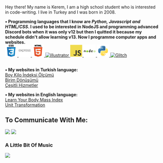 Hey there! My name is Kerem, I am a high school student who is interested in code-writing. I live in Turkey and I was born in 2008.

<b>• Programming languages that I know are <i>Python, Javascript and HTML/CSS</i>. I used to be interested in NodeJS and programming advanced Discord bots when it was only v12 but then I quitted it because my schedule didn't allow learning v13. Now I programme computer apps and websites.</b><br>
 <a href="https://www.w3schools.com/css/" target="_blank"> <img src="https://raw.githubusercontent.com/devicons/devicon/master/icons/css3/css3-original-wordmark.svg" alt="css3" width="40" height="40"/> </a>  <a href="https://expressjs.com" target="_blank"> <img src="https://raw.githubusercontent.com/devicons/devicon/master/icons/express/express-original-wordmark.svg" alt="express" width="40" height="40"/> </a> <a href="https://www.w3.org/html/" target="_blank"> <img src="https://raw.githubusercontent.com/devicons/devicon/master/icons/html5/html5-original-wordmark.svg" alt="html5" width="40" height="40"/> </a> <a href="https://www.adobe.com/in/products/illustrator.html" target="_blank"> <img src="https://www.vectorlogo.zone/logos/adobe_illustrator/adobe_illustrator-icon.svg" alt="illustrator" width="40" height="40"/> </a> </a> <a href="https://developer.mozilla.org/en-US/docs/Web/JavaScript" target="_blank"> <img src="https://raw.githubusercontent.com/devicons/devicon/master/icons/javascript/javascript-original.svg" alt="javascript" width="40" height="40"/> <a href="https://nodejs.org" target="_blank"> <img src="https://raw.githubusercontent.com/devicons/devicon/master/icons/nodejs/nodejs-original-wordmark.svg" alt="nodejs" width="40" height="40"/> </a> <a href="https://www.python.org" target="_blank"> <img src="https://raw.githubusercontent.com/devicons/devicon/master/icons/python/python-original.svg" alt="python" width="40" height="40"/> </a> <a href="https://glitch.com" target="_blank"> <img src="https://glitch.com/edit/images/logos/glitch/social-card@2x.png" alt="Glitch" width="40" height="40"/> </a></p>
<br>
<b>• My websites in Turkish language:</b><br>
<a href="https://keremindeks.glitch.me" target="_blank">Boy Kilo İndeksi Ölçümü</a><br>
<a href="https://keremdonusum.glitch.me" target="_blank">Birim Dönüşümü</a><br>
<a href="http://theartist.rf.gd" target="_blank">Çeşitli Hizmetler</a>

<b>• My websites in English language:</b><br>
<a href="https://keremindex.glitch.me" target="_blank">Learn Your Body Mass Index</a><br>
<a href="https://keremtransformation.glitch.me" target="_blank">Unit Transformation</a>

<h2><b>To Communicate With Me:</b><br></h2>
<a href="https://www.instagram.com/anti.disestablishmentarianist/" target"blank_"><img src="https://img.shields.io/badge/INSTAGRAM%20-DC3175.svg?&style=for-the-badge&logo=instagram&logoColor=white"></a>
<a align="left" href="https://discord.com/users/615945702991724544" target="_blank"><img src="https://img.shields.io/badge/discord%20-7289DA.svg?&style=for-the-badge&logo=discord&logoColor=white"></a>

<h3><b>A Little Bit Of Music</b></h3>
<a href="https://open.spotify.com/user/e711hzclwqkjydldc2res2biq?si=bd79093d767b4fb3" target"blank_"><img src="https://img.shields.io/badge/Spotify%20-1ed760.svg?&style=for-the-badge&logo=spotify&logoColor=white"></a>

